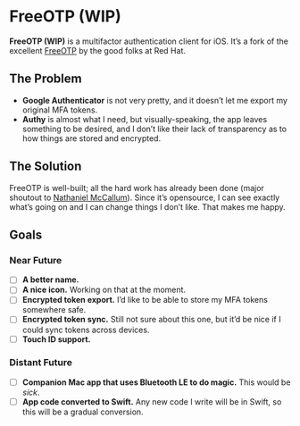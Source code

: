 # FreeOTP (WIP)

**FreeOTP (WIP)** is a multifactor authentication client for iOS. It’s a fork of the excellent [FreeOTP][] by the good folks at Red Hat.


## The Problem

* **Google Authenticator** is not very pretty, and it doesn’t let me export my original MFA tokens.
* **Authy** is almost what I need, but visually-speaking, the app leaves something to be desired, and I don’t like their lack of transparency as to how things are stored and encrypted.


## The Solution

FreeOTP is well-built; all the hard work has already been done (major shoutout to [Nathaniel McCallum][nathaniel]). Since it’s opensource, I can see exactly what’s going on and I can change things I don’t like. That makes me happy.

## Goals

### Near Future
* [ ] **A better name.**
* [ ] **A nice icon.** Working on that at the moment.
* [ ] **Encrypted token export.** I’d like to be able to store my MFA tokens somewhere safe.
* [ ] **Encrypted token sync.** Still not sure about this one, but it’d be nice if I could sync tokens across devices.
* [ ] **Touch ID support.**

### Distant Future
* [ ] **Companion Mac app that uses Bluetooth LE to do magic.** This would be *sick*.
* [ ] **App code converted to Swift.** Any new code I write will be in Swift, so this will be a gradual conversion.

[freeotp]: https://fedorahosted.org/freeotp/
[nathaniel]: http://nathaniel.themccallums.org/